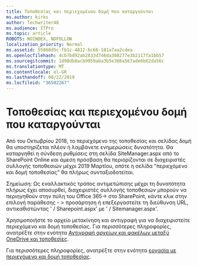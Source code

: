 ```yaml
---
title: Τοποθεσίας και περιεχομένου δομή που καταργούνται
ms.author: kirks
author: Techwriter40
ms.audience: ITPro
ms.topic: article
ROBOTS: NOINDEX, NOFOLLOW
localization_priority: Normal
ms.assetid: 55060d5c-fb1c-4812-bc66-181a7aa2cdea
ms.openlocfilehash: 4cb7bd92ab2833d746da308277e3b2117fa1bb57
ms.sourcegitcommit: 1d98db8acb9959aba3b5e308a567ade6b62da56c
ms.translationtype: MT
ms.contentlocale: el-GR
ms.lasthandoff: 08/22/2019
ms.locfileid: "36502267"
---
```

# <a name="site-and-content-structure-removed"></a>Τοποθεσίας και περιεχομένου δομή που καταργούνται

Από του Οκτωβρίου 2018, το περιεχόμενο της τοποθεσίας και σελίδας δομή θα υποστηρίζεται πλέον ή λαμβάνετε ενημερώσεις δυνατότητα. Θα καταργηθεί η σύνδεση ρυθμίσεις στη σελίδα SiteManager.aspx από το SharePoint Online και άμεση πρόσβαση θα περιορίζονται σε διαχειριστές συλλογής τοποθεσιών μέχρι 2019 Μαρτίου, οπότε η σελίδα "περιεχόμενο και δομή τοποθεσίας" θα πλήρως συνταξιοδοτείται. 

Σημείωση: Ως εναλλακτικός τρόπος αντιμετώπισης μέχρι τη δυνατότητα πλήρως έχει αποσυρθεί, διαχειριστές συλλογής τοποθεσιών μπορούν να περιηγηθούν στην πύλη του Office 365-> στο SharePoint, κάντε κλικ στην επιλογή παράθεσης - > προσάρτηση ή επεξεργαστείτε τη διεύθυνση URL, αντικαθιστώντας ' / Sharepoint.aspx' με ' / Sitemanager.aspx'. 


Χρησιμοποιήστε το αρχείο μετακίνηση και αντιγραφή για να διαχειριστείτε περιεχόμενο και δομή τοποθεσίας. Για περισσότερες πληροφορίες, ανατρέξτε στην ενότητα [Αντιγραφή αρχείων και φακέλων μεταξύ OneDrive και τοποθεσίες](https://support.office.com/article/copy-files-and-folders-between-onedrive-and-sharepoint-sites-67a6323e-7fd4-4254-99a8-35613492a82f). 

Για περισσότερες πληροφορίες, ανατρέξτε στην ενότητα [εργασία με περιεχόμενο και δομή τοποθεσίας](https://support.office.com/article/Work-with-site-content-and-structure-30fcaad9-02b1-4347-8b03-e1ccc5a4c19f).
